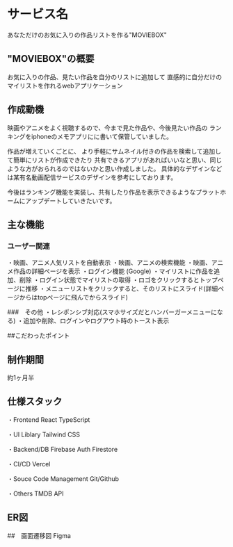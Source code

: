 #  サービス名
あなただけのお気に入りの作品リストを作る"MOVIEBOX"

## "MOVIEBOX"の概要
お気に入りの作品、見たい作品を自分のリストに追加して
直感的に自分だけのマイリストを作れるwebアプリケーション

## 作成動機
映画やアニメをよく視聴するので、今まで見た作品や、今後見たい作品の
ランキングをiphoneのメモアプリにに書いて保管していました。

作品が増えていくごとに、
より手軽にサムネイル付きの作品を検索して追加して簡単にリストが作成できたり
共有できるアプリがあればいいなと思い、同じような方がおられるのではないかと思い作成しました。
具体的なデザインなどは某有名動画配信サービスのデザインを参考にしております。

今後はランキング機能を実装し、共有したり作品を表示できるようなプラットホームにアップデートしていきたいです。


## 主な機能

### ユーザー関連
・映画、アニメ人気リストを自動表示
・映画、アニメの検索機能
・映画、アニメ作品の詳細ページを表示
・ログイン機能 (Google)
・マイリストに作品を追加、削除
・ログイン状態でマイリストの取得
・ロゴをクリックするとトップページに推移
・メニューリストをクリックすると、そのリストにスライド(詳細ページからはtopページに飛んでからスライド)

###　その他
・レシポンシブ対応(スマホサイズだとハンバーガーメニューになる)
・追加や削除、ログインやログアウト時のトースト表示

##こだわったポイント


## 制作期間
約1ヶ月半

## 仕様スタック
・Frontend
React
TypeScript

・UI Liblary
Tailwind CSS

・Backend/DB
Firebase Auth
Firestore

・CI/CD
Vercel

・Souce Code Management
Git/Github

・Others
TMDB API

## ER図

##　画面遷移図
Figma
